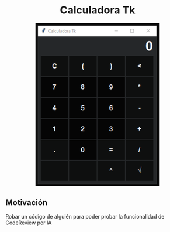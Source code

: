 <div align='center'>
    <h1>Calculadora Tk</h1>
    <img src='./demo/demo.gif' title='Demo da calculadora' width='340px' />
</div>

## Motivación
Robar un código de alguién para poder probar la funcionalidad de CodeReview por IA

